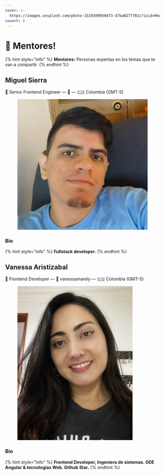 ```yaml
---
cover: >-
  https://images.unsplash.com/photo-1519389950473-47ba0277781c?ixid=MnwxMjA3fDB8MHxwaG90by1wYWdlfHx8fGVufDB8fHx8&ixlib=rb-1.2.1&auto=format&fit=crop&w=2970&q=80
coverY: 0
---
```


# 👋 Mentores!

{% hint style="info" %}
**Mentores:** Personas expertas en los temas que te van a compartir.
{% endhint %}

## Miguel Sierra

👋 Senior Frontend Engineer — 💌  — 🇨🇴 Colombia (GMT-5)



<figure><img src="../.gitbook/assets/T06M9E5E3-U036R1BF3T8-e8a8bf36a27f-512.jpeg" alt=""><figcaption></figcaption></figure>

### Bio

{% hint style="info" %}
**Fullstack developer.**
{% endhint %}

## Vanessa Aristizabal

👋 Frontend Developer — 💌 vanessamarely — 🇨🇴 Colombia (GMT-5)

<figure><img src="../.gitbook/assets/IMG_9607.jpg" alt="" width="375"><figcaption></figcaption></figure>

### Bio

{% hint style="info" %}
**Frontend Developer, Ingeniera de sistemas. GDE Angular & tecnologías Web. Github Star.**
{% endhint %}

##
